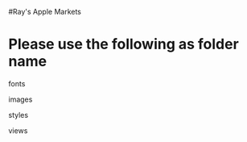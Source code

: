 #Ray's Apple Markets

Please use the following as folder name
========================================

fonts

images

styles

views
